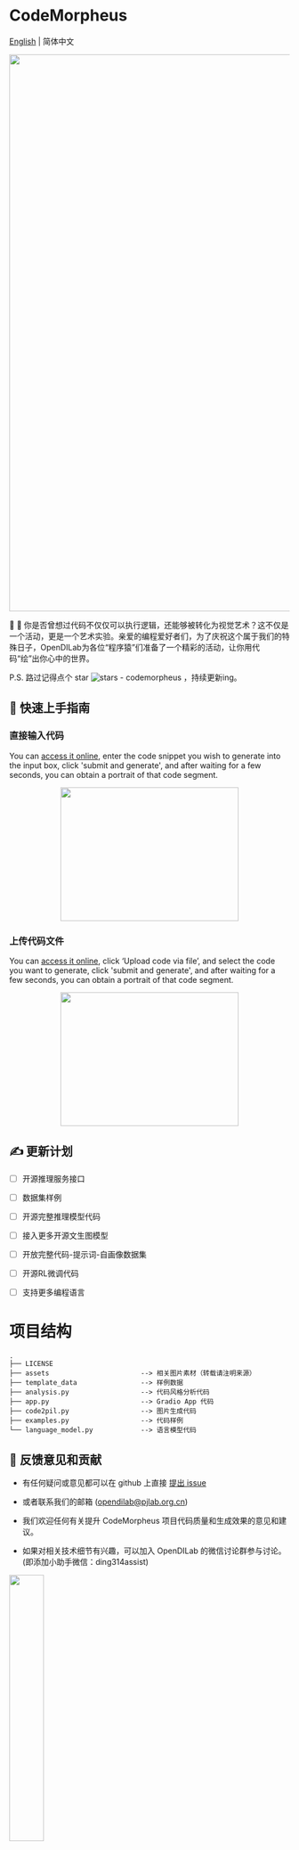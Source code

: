 # CodeMorpheus
[English](https://github.com/opendilab/CodeMorpheus/blob/release/README.md) | 简体中文
<div align="center">
    <img width="1000px" height="auto" src="https://github.com/opendilab/CodeMorpheus/blob/release/assets/template_imgs.jpeg"></a>
</div>


:rocket: :rocket:  你是否曾想过代码不仅仅可以执行逻辑，还能够被转化为视觉艺术？这不仅是一个活动，更是一个艺术实验。亲爱的编程爱好者们，为了庆祝这个属于我们的特殊日子，OpenDILab为各位“程序猿”们准备了一个精彩的活动，让你用代码“绘”出你心中的世界。

P.S. 路过记得点个 star ![stars - codemorpheus](https://img.shields.io/github/stars/opendilab/codemorpheus?style=social) ，持续更新ing。

## :star_struck: 快速上手指南

### 直接输入代码

You can [access it online](http://opendilab.net:8006/), enter the code snippet you wish to generate into the input box, click 'submit and generate', and after waiting for a few seconds, you can obtain a portrait of that code segment.
<div align="center">
    <img width="320px" height="240px" src="https://github.com/opendilab/CodeMorpheus/blob/release/assets/input_code.gif"></a>
</div>

### 上传代码文件

You can [access it online](http://opendilab.net:8006/), click ‘Upload code via file’, and select the code you want to generate, click 'submit and generate', and after waiting for a few seconds, you can obtain a portrait of that code segment.
<div align="center">
    <img width="320px" height="240px" src="https://github.com/opendilab/CodeMorpheus/blob/release/assets/upload_file.gif"></a>
</div>

## :writing_hand: 更新计划

- [ ] 开源推理服务接口
- [ ] 数据集样例
- [ ] 开源完整推理模型代码
- [ ] 接入更多开源文生图模型
- [ ] 开放完整代码-提示词-自画像数据集
- [ ] 开源RL微调代码
- [ ] 支持更多编程语言


# 项目结构
```text
.
├── LICENSE
├── assets                       --> 相关图片素材（转载请注明来源）
├── template_data                --> 样例数据
├── analysis.py                  --> 代码风格分析代码
├── app.py                       --> Gradio App 代码
├── code2pil.py                  --> 图片生成代码
├── examples.py                  --> 代码样例
└── language_model.py            --> 语言模型代码

```

## :speech_balloon: 反馈意见和贡献
- 有任何疑问或意见都可以在 github 上直接 [提出 issue](https://github.com/opendilab/LightZero/issues/new/choose)
- 或者联系我们的邮箱 (opendilab@pjlab.org.cn)

- 我们欢迎任何有关提升 CodeMorpheus 项目代码质量和生成效果的意见和建议。

- 如果对相关技术细节有兴趣，可以加入 OpenDILab 的微信讨论群参与讨论。 (即添加小助手微信：ding314assist)
<img src=https://github.com/opendilab/CodeMorpheus/blob/release/assets/wechat.jpeg width=35% />


## License
All code within this repository is under [Apache License 2.0](https://www.apache.org/licenses/LICENSE-2.0).

<p align="right">(<a href="#top">back to top</a>)</p>
